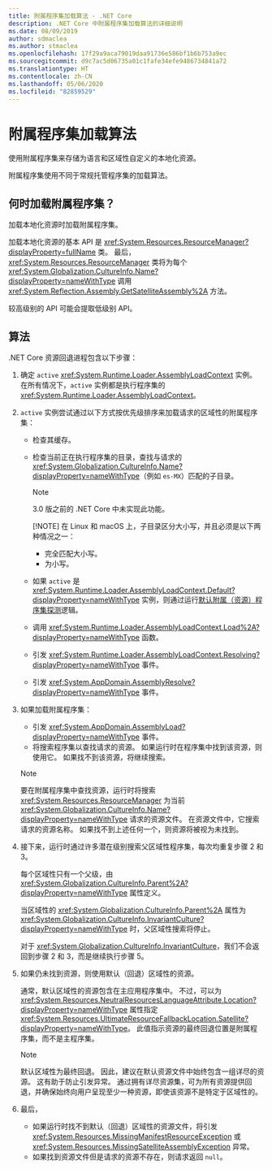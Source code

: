 ```yaml
---
title: 附属程序集加载算法 - .NET Core
description: .NET Core 中附属程序集加载算法的详细说明
ms.date: 08/09/2019
author: sdmaclea
ms.author: stmaclea
ms.openlocfilehash: 17f29a9aca79019daa91736e586bf1b6b753a9ec
ms.sourcegitcommit: d9c7ac5d06735a01c1fafe34efe9486734841a72
ms.translationtype: HT
ms.contentlocale: zh-CN
ms.lasthandoff: 05/06/2020
ms.locfileid: "82859529"
---
```

# <a name="satellite-assembly-loading-algorithm"></a>附属程序集加载算法

使用附属程序集来存储为语言和区域性自定义的本地化资源。

附属程序集使用不同于常规托管程序集的加载算法。

## <a name="when-are-satellite-assemblies-loaded"></a>何时加载附属程序集？

加载本地化资源时加载附属程序集。

加载本地化资源的基本 API 是 <xref:System.Resources.ResourceManager?displayProperty=fullName> 类。 最后，<xref:System.Resources.ResourceManager> 类将为每个 <xref:System.Globalization.CultureInfo.Name?displayProperty=nameWithType> 调用 <xref:System.Reflection.Assembly.GetSatelliteAssembly%2A> 方法。

较高级别的 API 可能会提取低级别 API。

## <a name="algorithm"></a>算法

.NET Core 资源回退进程包含以下步骤：

1. 确定 `active` <xref:System.Runtime.Loader.AssemblyLoadContext> 实例。 在所有情况下，`active` 实例都是执行程序集的 <xref:System.Runtime.Loader.AssemblyLoadContext>。

2. `active` 实例尝试通过以下方式按优先级排序来加载请求的区域性的附属程序集：
    - 检查其缓存。
    - 检查当前正在执行程序集的目录，查找与请求的 <xref:System.Globalization.CultureInfo.Name?displayProperty=nameWithType>（例如 `es-MX`）匹配的子目录。

        > [!NOTE]
        > 3\.0 版之前的 .NET Core 中未实现此功能。
        >
        > [!NOTE]
        > 在 Linux 和 macOS 上，子目录区分大小写，并且必须是以下两种情况之一：
        >
        > - 完全匹配大小写。
        > - 为小写。

    - 如果 `active` 是 <xref:System.Runtime.Loader.AssemblyLoadContext.Default?displayProperty=nameWithType> 实例，则通过运行[默认附属（资源）程序集探测](default-probing.md#satellite-resource-assembly-probing)逻辑。

    - 调用 <xref:System.Runtime.Loader.AssemblyLoadContext.Load%2A?displayProperty=nameWithType> 函数。

    - 引发 <xref:System.Runtime.Loader.AssemblyLoadContext.Resolving?displayProperty=nameWithType> 事件。

    - 引发 <xref:System.AppDomain.AssemblyResolve?displayProperty=nameWithType> 事件。

3. 如果加载附属程序集：
   - 引发 <xref:System.AppDomain.AssemblyLoad?displayProperty=nameWithType> 事件。
   - 将搜索程序集以查找请求的资源。 如果运行时在程序集中找到该资源，则使用它。 如果找不到该资源，将继续搜索。

    > [!NOTE]
    > 要在附属程序集中查找资源，运行时将搜索 <xref:System.Resources.ResourceManager> 为当前 <xref:System.Globalization.CultureInfo.Name?displayProperty=nameWithType> 请求的资源文件。 在资源文件中，它搜索请求的资源名称。 如果找不到上述任何一个，则资源将被视为未找到。

4. 接下来，运行时通过许多潜在级别搜索父区域性程序集，每次均重复步骤 2 和 3。

    每个区域性只有一个父级，由 <xref:System.Globalization.CultureInfo.Parent%2A?displayProperty=nameWithType> 属性定义。

    当区域性的 <xref:System.Globalization.CultureInfo.Parent%2A> 属性为 <xref:System.Globalization.CultureInfo.InvariantCulture?displayProperty=nameWithType> 时，父区域性搜索将停止。

    对于 <xref:System.Globalization.CultureInfo.InvariantCulture>，我们不会返回到步骤 2 和 3，而是继续执行步骤 5。

5. 如果仍未找到资源，则使用默认（回退）区域性的资源。

   通常，默认区域性的资源包含在主应用程序集中。 不过，可以为 <xref:System.Resources.NeutralResourcesLanguageAttribute.Location?displayProperty=nameWithType> 属性指定 <xref:System.Resources.UltimateResourceFallbackLocation.Satellite?displayProperty=nameWithType>。 此值指示资源的最终回退位置是附属程序集，而不是主程序集。

    > [!NOTE]
    > 默认区域性为最终回退。 因此，建议在默认资源文件中始终包含一组详尽的资源。 这有助于防止引发异常。 通过拥有详尽资源集，可为所有资源提供回退，并确保始终向用户呈现至少一种资源，即使该资源不是特定于区域性的。

6. 最后，
   - 如果运行时找不到默认（回退）区域性的资源文件，将引发 <xref:System.Resources.MissingManifestResourceException> 或 <xref:System.Resources.MissingSatelliteAssemblyException> 异常。
   - 如果找到资源文件但是请求的资源不存在，则请求返回 `null`。

